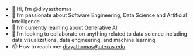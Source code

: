 - 👋 Hi, I’m @divyasthomas
- 👀 I’m passionate about Software Engineering, Data Science and Artificial Intelligence
- 🌱 I’m currently learning about Generative AI
- 💞️ I’m looking to collaborate on anything related to data science including data visualizations, data engineering,  and machine learning
- 📫 How to reach me: divyathomas@utexas.edu

<!---
divyasthomas/divyasthomas is a ✨ special ✨ repository because its `README.md` (this file) appears on your GitHub profile.
You can click the Preview link to take a look at your changes.
--->
